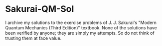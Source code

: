 # Sakurai-QM-Sol

I archive my solutions to the exercise problems of J. J. Sakurai's "Modern Quantum Mechanics (Third Edition)" textbook.
None of the solutions have been verified by anyone; they are simply my attempts.
So do not think of trusting them at face value.
